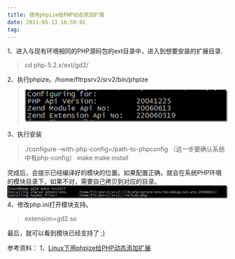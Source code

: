 ```yaml
---
title: 使用phpize给PHP动态添加扩展
date: 2011-05-13 16:59:01
tag: 
---
```


1、进入与现有环境相同的PHP源码包的ext目录中，进入到想要安装的扩展目录.
> cd php-5.2.x/ext/gd2/

2、执行phpize。/home/fltrpsrv2/srv2/bin/phpize

> [![](./20110513-phpize/201105131659074287.png)](http://images.cnblogs.com/cnblogs_com/cocowool/201105/201105131659063632.png)

3、执行安装
> ./configure –with-php-config=/path-to-phpconfig （这一步要确认系统中有php-config）
make
make install

完成后，会提示已经编译好的模块的位置。如果配置正确，就会在系统PHP环境的模块目录下，如果不对，需要自己拷贝到对应的目录。
[![](./20110513-phpize/201105131659096961.png)](http://images.cnblogs.com/cnblogs_com/cocowool/201105/201105131659089370.png)
4、修改php.ini打开模块支持。
> extension=gd2.so

最后，就可以看到模块已经支持了 ;)

参考资料：
1、[Linux下用phpize给PHP动态添加扩展](http://www.php100.com/html/webkaifa/Linux/2009/1202/3591.html)












